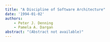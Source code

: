 ```yaml
---
title: "A Discipline of Software Architecture"
date: '1994-01-02'
authors: 
    - Peter J. Denning
    - Pamela A. Dargan
abstract: "(Abstract not available)"
---
```


